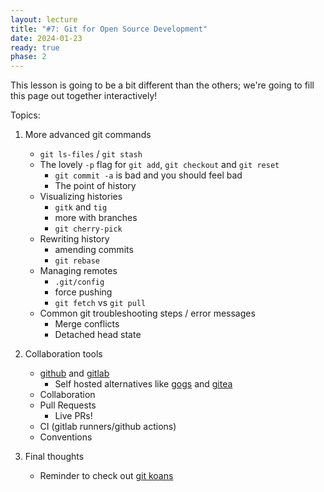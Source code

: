 ```yaml
---
layout: lecture
title: "#7: Git for Open Source Development"
date: 2024-01-23
ready: true
phase: 2
---
```


This lesson is going to be a bit different than the others; we're going to fill this page out together interactively!

Topics:

1. More advanced git commands
    * `git ls-files` / `git stash`
    * The lovely `-p` flag for `git add`, `git checkout` and `git reset`
        * `git commit -a` is bad and you should feel bad
        * The point of history
    * Visualizing histories
        * `gitk` and `tig`
        * more with branches
        * `git cherry-pick`
    * Rewriting history
        * amending commits
        * `git rebase`
    * Managing remotes
        * `.git/config`
        * force pushing
        * `git fetch` vs `git pull`
    * Common git troubleshooting steps / error messages
        * Merge conflicts
        * Detached head state
2. Collaboration tools
    * [github](https://www.github.com) and [gitlab](https://gitlab.com)
        * Self hosted alternatives like [gogs](https://gogs.io) and [gitea](https://about.gitea.com)
    * Collaboration
    * Pull Requests
        * Live PRs!
    * CI (gitlab runners/github actions)
    * Conventions

3. Final thoughts
    * Reminder to check out [git koans](https://stevelosh.com/blog/2013/04/git-koans/)


